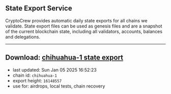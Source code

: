 ## State Export Service
CryptoCrew provides automatic daily state exports for all chains we validate. State export files can be used as genesis files and are a snapshot of the current blockchain state, including all validators, accounts, balances and delegations.

---
**Download: [chihuahua-1 state export](https://dl-eu2.ccvalidators.com/SERVICE/chihuahua/chihuahua-1_export_16148557.json)**
---

- last updated: Sun Jan 05 2025 16:52:23
- chain id: `chihuahua-1`
- export height: `16148557`
- use for: airdrops, local tests, chain recovery
